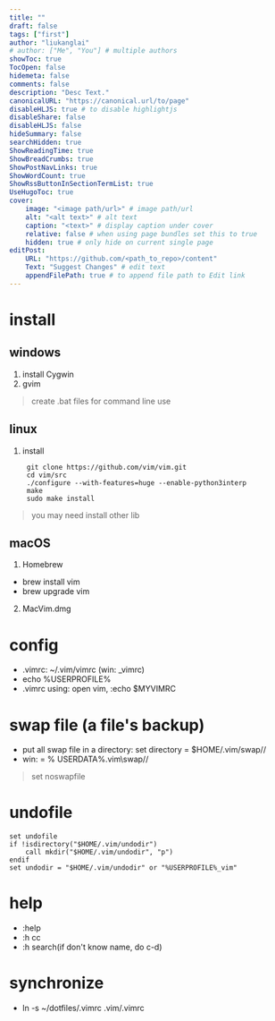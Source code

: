 ```yaml
---
title: ""
draft: false
tags: ["first"]
author: "liukanglai"
# author: ["Me", "You"] # multiple authors
showToc: true
TocOpen: false
hidemeta: false
comments: false
description: "Desc Text."
canonicalURL: "https://canonical.url/to/page"
disableHLJS: true # to disable highlightjs
disableShare: false
disableHLJS: false
hideSummary: false
searchHidden: true
ShowReadingTime: true
ShowBreadCrumbs: true
ShowPostNavLinks: true
ShowWordCount: true
ShowRssButtonInSectionTermList: true
UseHugoToc: true
cover:
    image: "<image path/url>" # image path/url
    alt: "<alt text>" # alt text
    caption: "<text>" # display caption under cover
    relative: false # when using page bundles set this to true
    hidden: true # only hide on current single page
editPost:
    URL: "https://github.com/<path_to_repo>/content"
    Text: "Suggest Changes" # edit text
    appendFilePath: true # to append file path to Edit link
---
```


# install

## windows

1. install Cygwin
2. gvim
> create .bat files for command line use

## linux

1. install 
    
        git clone https://github.com/vim/vim.git
        cd vim/src
        ./configure --with-features=huge --enable-python3interp
        make
        sudo make install
> you may need install other lib

## macOS

1. Homebrew
- brew install vim
- brew upgrade vim
2. MacVim.dmg

# config

- .vimrc: ~/.vim/vimrc  (win: \_vimrc)
- echo %USERPROFILE%
- .vimrc using: open vim, :echo $MYVIMRC 

# swap file (a file's backup)

- put all swap file in a directory: set directory = $HOME/.vim/swap//
- win: = % USERDATA%\.vim\swap//

> set noswapfile

# undofile

    set undofile
    if !isdirectory("$HOME/.vim/undodir")
        call mkdir("$HOME/.vim/undodir", "p")
    endif
    set undodir = "$HOME/.vim/undodir" or "%USERPROFILE%_vim"

# help
- :help
- :h cc
- :h search(if don't know name, do c-d)

# synchronize
- ln -s ~/dotfiles/.vimrc .vim/.vimrc

